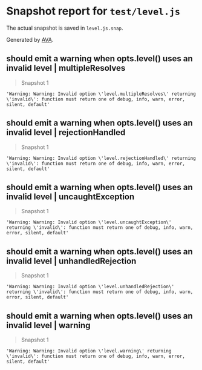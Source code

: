 # Snapshot report for `test/level.js`

The actual snapshot is saved in `level.js.snap`.

Generated by [AVA](https://ava.li).

## should emit a warning when opts.level() uses an invalid level | multipleResolves

> Snapshot 1

    'Warning: Warning: Invalid option \'level.multipleResolves\' returning \'invalid\': function must return one of debug, info, warn, error, silent, default'

## should emit a warning when opts.level() uses an invalid level | rejectionHandled

> Snapshot 1

    'Warning: Warning: Invalid option \'level.rejectionHandled\' returning \'invalid\': function must return one of debug, info, warn, error, silent, default'

## should emit a warning when opts.level() uses an invalid level | uncaughtException

> Snapshot 1

    'Warning: Warning: Invalid option \'level.uncaughtException\' returning \'invalid\': function must return one of debug, info, warn, error, silent, default'

## should emit a warning when opts.level() uses an invalid level | unhandledRejection

> Snapshot 1

    'Warning: Warning: Invalid option \'level.unhandledRejection\' returning \'invalid\': function must return one of debug, info, warn, error, silent, default'

## should emit a warning when opts.level() uses an invalid level | warning

> Snapshot 1

    'Warning: Warning: Invalid option \'level.warning\' returning \'invalid\': function must return one of debug, info, warn, error, silent, default'
